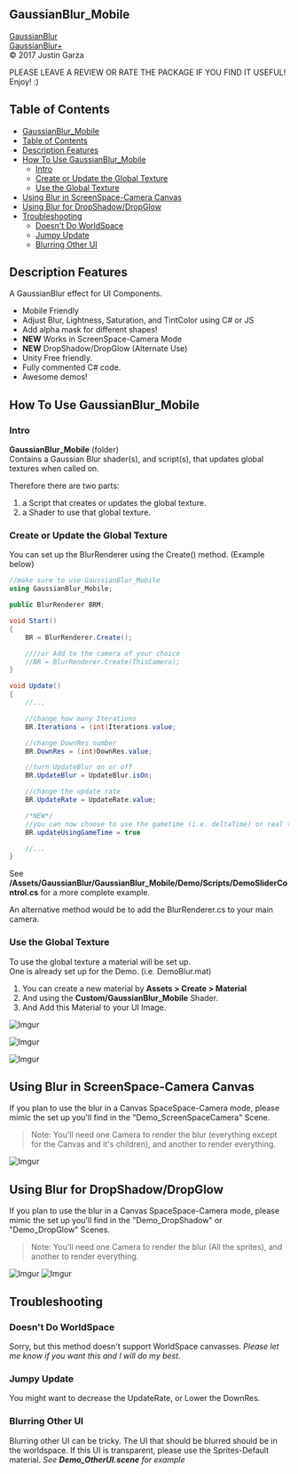  GaussianBlur_Mobile
-------------------------------------
[GaussianBlur](http://u3d.as/yJk)  
[GaussianBlur+](http://u3d.as/1wQD)  
© 2017 Justin Garza

PLEASE LEAVE A REVIEW OR RATE THE PACKAGE IF YOU FIND IT USEFUL!
Enjoy! :)

## Table of Contents


- [GaussianBlur_Mobile](#gaussianblurmobile)
- [Table of Contents](#table-of-contents)
- [Description Features](#description-features)
- [How To Use GaussianBlur_Mobile](#how-to-use-gaussianblurmobile)
  - [Intro](#intro)
  - [Create or Update the Global Texture](#create-or-update-the-global-texture)
  - [Use the Global Texture](#use-the-global-texture)
- [Using Blur in ScreenSpace-Camera Canvas](#using-blur-in-screenspace-camera-canvas)
- [Using Blur for DropShadow/DropGlow](#using-blur-for-dropshadowdropglow)
- [Troubleshooting](#troubleshooting)
  - [Doesn't Do WorldSpace](#doesnt-do-worldspace)
  - [Jumpy Update](#jumpy-update)
  - [Blurring Other UI](#blurring-other-ui)



## Description Features

A GaussianBlur effect for UI Components.

* Mobile Friendly
* Adjust Blur, Lightness, Saturation, and TintColor using C# or JS
* Add alpha mask for different shapes!
* **NEW** Works in ScreenSpace-Camera Mode 
* **NEW** DropShadow/DropGlow (Alternate Use)
* Unity Free friendly.
* Fully commented C# code.
* Awesome demos!

## How To Use GaussianBlur_Mobile

### Intro

**GaussianBlur_Mobile** (folder)  
Contains a Gaussian Blur shader(s), and script(s), that updates global textures when called on.  

Therefore there are two parts:  
1. a Script that creates or updates the global texture.
2. a Shader to use that global texture.


### Create or Update the Global Texture

You can set up the BlurRenderer using the Create() method. (Example below) 
~~~cs
//make sure to use GaussianBlur_Mobile
using GaussianBlur_Mobile;

public BlurRenderer BRM;

void Start()
{
	BR = BlurRenderer.Create();

	////or Add to the camera of your choice 
	//BR = BlurRenderer.Create(ThisCamera);
}

void Update() 
{
	//...

	//change how many Iterations
	BR.Iterations = (int)Iterations.value;

	//change DownRes number
	BR.DownRes = (int)DownRes.value;

	//turn UpdateBlur on or off
	BR.UpdateBlur = UpdateBlur.isOn;

	//change the update rate
	BR.UpdateRate = UpdateRate.value;

	/*NEW*/
	//you can now choose to use the gametime (i.e. deltaTime) or real time (i.e. unscaled time)
	BR.updateUsingGameTime = true

	//...
}

~~~

See **/Assets/GaussianBlur/GaussianBlur_Mobile/Demo/Scripts/DemoSliderControl.cs** for a more complete example.

An alternative method would be to add the BlurRenderer.cs to your main camera.

### Use the Global Texture

To use the global texture a material will be set up.  
One is already set up for the Demo. (i.e. DemoBlur.mat)  

1. You can create a new material by **Assets > Create > Material**  
2. And using the **Custom/GaussianBlur_Mobile** Shader.  
3. And Add this Material to your UI Image.

![Imgur](https://i.imgur.com/5aJb2D4m.png)  

![Imgur](https://i.imgur.com/bpOggyxm.png)

![Imgur](https://i.imgur.com/pB5K7Y4m.png)


## Using Blur in ScreenSpace-Camera Canvas

If you plan to use the blur in a Canvas SpaceSpace-Camera mode, please mimic the set up you'll find in the "Demo_ScreenSpaceCamera" Scene.

>Note: You'll need one Camera to render the blur (everything except for the Canvas and it's children), and another to render everything.

![Imgur](https://i.imgur.com/x3zwRcQ.gif)

## Using Blur for DropShadow/DropGlow

If you plan to use the blur in a Canvas SpaceSpace-Camera mode, please mimic the set up you'll find in the "Demo_DropShadow" or "Demo_DropGlow" Scenes.

>Note: You'll need one Camera to render the blur (All the sprites), and another to render everything.

![Imgur](https://i.imgur.com/I9jWc4Gm.png)
![Imgur](https://i.imgur.com/ZeYsy2am.png)

## Troubleshooting

### Doesn't Do WorldSpace

Sorry, but this method doesn't support WorldSpace canvasses.
*Please let me know if you want this and I will do my best.*

### Jumpy Update

You might want to decrease the UpdateRate, or Lower the DownRes.  

### Blurring Other UI

Blurring other UI can be tricky.
The UI that should be blurred should be in the worldspace.
If this UI is transparent, please use the Sprites-Default material.
_See **Demo_OtherUI.scene** for example_

